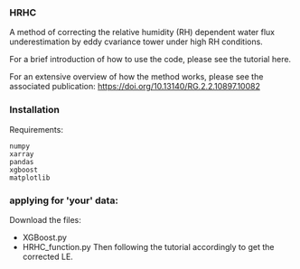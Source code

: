 ### HRHC

A method of correcting the relative humidity (RH) dependent water flux underestimation by eddy cvariance tower under high RH conditions.

For a brief introduction of how to use the code, please see the tutorial here.

For an extensive overview of how the method works, please see the associated publication:
https://doi.org/10.13140/RG.2.2.10897.10082

### Installation

Requirements:

    numpy
    xarray
    pandas
    xgboost
    matplotlib

### applying for 'your' data:

Download the files:
- XGBoost.py
- HRHC_function.py
Then following the tutorial accordingly to get the corrected LE.